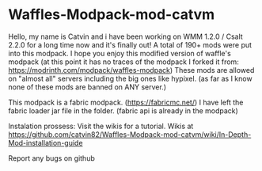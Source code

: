 # Waffles-Modpack-mod-catvm


Hello, my name is Catvin and i have been working on WMM 1.2.0 / Csalt 2.2.0 for a long time now and it's finally out!
A total of 190+ mods were put into this modpack.
I hope you enjoy this modified version of waffle's modpack (at this point it has no traces of the modpack I forked it from: https://modrinth.com/modpack/waffles-modpack)
These mods are allowed on "almost all" servers including the big ones like hypixel. (as far as I know none of these mods are banned on ANY server.)

This modpack is a fabric modpack. (https://fabricmc.net/) I have left the fabric loader jar file in the folder. (fabric api is already in the modpack)

Instalation prossess:
Visit the wikis for a tutorial. Wikis at https://github.com/catvin82/Waffles-Modpack-mod-catvm/wiki/In-Depth-Mod-installation-guide

Report any bugs on github
